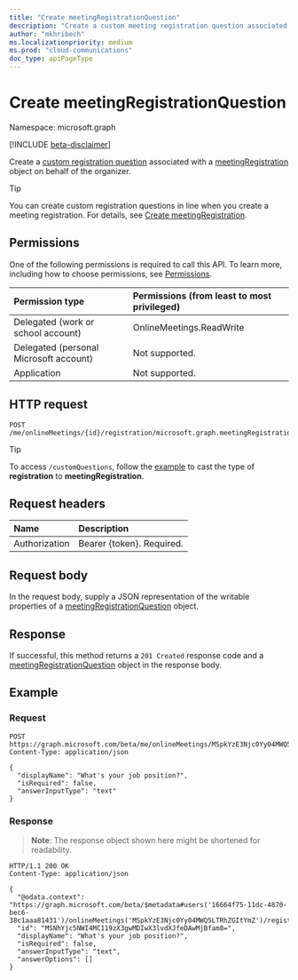```yaml
---
title: "Create meetingRegistrationQuestion"
description: "Create a custom meeting registration question associated with a meetingRegistration object."
author: "mkhribech"
ms.localizationpriority: medium
ms.prod: "cloud-communications"
doc_type: apiPageType
---
```


# Create meetingRegistrationQuestion

Namespace: microsoft.graph

[!INCLUDE [beta-disclaimer](../../includes/beta-disclaimer.md)]

Create a [custom registration question](../resources/meetingregistrationquestion.md) associated with a [meetingRegistration](../resources/meetingregistration.md) object on behalf of the organizer.

> [!TIP]
> You can create custom registration questions in line when you create a meeting registration. For details, see [Create meetingRegistration](meetingRegistration-post.md).

## Permissions

One of the following permissions is required to call this API. To learn more, including how to choose permissions, see [Permissions](/graph/permissions-reference).

| Permission type | Permissions (from least to most privileged) |
|:----------------|:--------------------------------------------|
| Delegated (work or school account) | OnlineMeetings.ReadWrite |
| Delegated (personal Microsoft account) | Not supported. |
| Application | Not supported. |

## HTTP request
<!-- { "blockType": "ignored" } -->
```http
POST /me/onlineMeetings/{id}/registration/microsoft.graph.meetingRegistration/customQuestions
```

> [!TIP]
> To access `/customQuestions`, follow the [example](#example) to cast the type of **registration** to **meetingRegistration**.

## Request headers

| Name            | Description               |
| :-------------- | :------------------------ |
| Authorization   | Bearer {token}. Required. |

## Request body

In the request body, supply a JSON representation of the writable properties of a [meetingRegistrationQuestion](../resources/meetingregistrationquestion.md) object.

## Response

If successful, this method returns a `201 Created` response code and a [meetingRegistrationQuestion](../resources/meetingregistrationquestion.md) object in the response body.

## Example

### Request


<!-- {
  "blockType": "request",
  "name": "create-custom-question"
}-->

```http
POST https://graph.microsoft.com/beta/me/onlineMeetings/MSpkYzE3Njc0Yy04MWQ5LTRhZGItYmZ/registration/microsoft.graph.meetingRegistration/customQuestions
Content-Type: application/json

{
  "displayName": "What's your job position?",
  "isRequired": false,
  "answerInputType": "text"
}
```


### Response

> **Note**: The response object shown here might be shortened for readability.

<!-- {
  "blockType": "response",
  "name": "create-custom-question",
  "@odata.type": "microsoft.graph.meetingRegistrationQuestion"
}-->

```http
HTTP/1.1 200 OK
Content-Type: application/json

{
  "@odata.context": "https://graph.microsoft.com/beta/$metadata#users('16664f75-11dc-4870-bec6-38c1aaa81431')/onlineMeetings('MSpkYzE3Njc0Yy04MWQ5LTRhZGItYmZ')/registration/microsoft.graph.meetingRegistration/customQuestions/$entity",
  "id": "MSNhYjc5NWI4MC119zX3gwMDIwX3lvdXJfeDAwMjBfam8=",
  "displayName": "What's your job position?",
  "isRequired": false,
  "answerInputType": "text",
  "answerOptions": []
}
```
